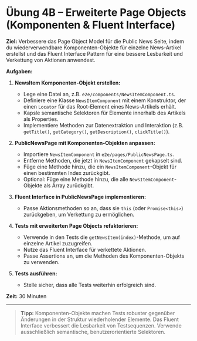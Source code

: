 # Übung 4B – Erweiterte Page Objects (Komponenten & Fluent Interface)

**Ziel:**
Verbessere das Page Object Model für die Public News Seite, indem du wiederverwendbare Komponenten-Objekte für einzelne News-Artikel erstellst und das Fluent Interface Pattern für eine bessere Lesbarkeit und Verkettung von Aktionen anwendest.

**Aufgaben:**

1. **NewsItem Komponenten-Objekt erstellen:**
   - Lege eine Datei an, z.B. `e2e/components/NewsItemComponent.ts`.
   - Definiere eine Klasse `NewsItemComponent` mit einem Konstruktor, der einen `Locator` für das Root-Element eines News-Artikels erhält.
   - Kapsle semantische Selektoren für Elemente innerhalb des Artikels als Properties.
   - Implementiere Methoden zur Datenextraktion und Interaktion (z.B. `getTitle()`, `getCategory()`, `getDescription()`, `clickTitle()`).

2. **PublicNewsPage mit Komponenten-Objekten anpassen:**
   - Importiere `NewsItemComponent` in `e2e/pages/PublicNewsPage.ts`.
   - Entferne Methoden, die jetzt in `NewsItemComponent` gekapselt sind.
   - Füge eine Methode hinzu, die ein `NewsItemComponent`-Objekt für einen bestimmten Index zurückgibt.
   - Optional: Füge eine Methode hinzu, die alle `NewsItemComponent`-Objekte als Array zurückgibt.

3. **Fluent Interface in PublicNewsPage implementieren:**
   - Passe Aktionsmethoden so an, dass sie `this` (oder `Promise<this>`) zurückgeben, um Verkettung zu ermöglichen.

4. **Tests mit erweiterten Page Objects refaktorieren:**
   - Verwende in den Tests die `getNewsItem(index)`-Methode, um auf einzelne Artikel zuzugreifen.
   - Nutze das Fluent Interface für verkettete Aktionen.
   - Passe Assertions an, um die Methoden des Komponenten-Objekts zu verwenden.

5. **Tests ausführen:**
   - Stelle sicher, dass alle Tests weiterhin erfolgreich sind.

**Zeit:** 30 Minuten

---

> **Tipp:** Komponenten-Objekte machen Tests robuster gegenüber Änderungen in der Struktur wiederholender Elemente. Das Fluent Interface verbessert die Lesbarkeit von Testsequenzen. Verwende ausschließlich semantische, benutzerorientierte Selektoren.
